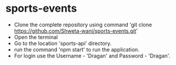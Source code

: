 # sports-events

- Clone the complete repository using command 'git clone https://github.com/Shweta-wani/sports-events.git'
- Open the terminal
- Go to the location 'sports-api' directory.
- run the command 'npm start' to run the application.
- For login use the Username - 'Dragan' and Password - 'Dragan'.

